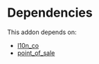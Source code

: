 # Dependencies

This addon depends on:

- [l10n_co](https://github.com/bringout/oca-ocb-l10n_americas/tree/952e7ea6a7fb0e9416fb69016e18b9f89312ecc0/odoo-bringout-oca-ocb-l10n_co)
- [point_of_sale](https://github.com/bringout/oca-ocb-sale/tree/9c47621e05c4317db98aaea61473df9add3d66b6/odoo-bringout-oca-ocb-point_of_sale)
